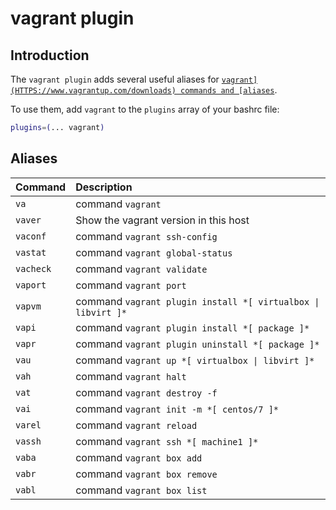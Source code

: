 # vagrant plugin

## Introduction

The `vagrant plugin` adds several useful aliases for
[`vagrant](HTTPS://www.vagrantup.com/downloads) commands and [aliases`](#aliases).

To use them, add `vagrant` to the `plugins` array of your bashrc file:

```bash
plugins=(... vagrant)
```

## Aliases

| Command   | Description                                                  |
| :-------- | :----------------------------------------------------------- |
| `va`      | command `vagrant`                                            |
| `vaver`   | Show the vagrant version in this host                        |
| `vaconf`  | command `vagrant ssh-config`                                 |
| `vastat`  | command `vagrant global-status`                              |
| `vacheck` | command `vagrant validate`                                   |
| `vaport`  | command `vagrant port`                                       |
| `vapvm`   | command `vagrant plugin install *[ virtualbox \| libvirt ]*` |
| `vapi`    | command `vagrant plugin install *[ package ]*`               |
| `vapr`    | command `vagrant plugin uninstall *[ package ]*`             |
| `vau`     | command `vagrant up *[ virtualbox \| libvirt ]*`             |
| `vah`     | command `vagrant halt`                                       |
| `vat`     | command `vagrant destroy -f`                                 |
| `vai`     | command `vagrant init -m *[ centos/7 ]*`                     |
| `varel`   | command `vagrant reload`                                     |
| `vassh`   | command `vagrant ssh *[ machine1 ]*`                         |
| `vaba`    | command `vagrant box add`                                    |
| `vabr`    | command `vagrant box remove`                                 |
| `vabl`    | command `vagrant box list`                                   |
